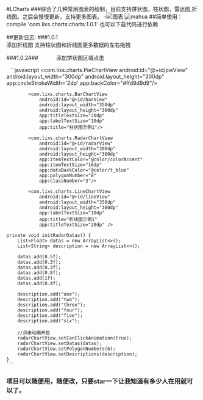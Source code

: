 #LCharts
###综合了几种常用图表的绘制，目前支持饼状图，柱状图，雷达图,折线图。之后会慢慢更新，支持更多图表。
-![图表](https://github.com/teddyisme/LCharts/blob/master/gifs/c.gif "录屏")
![mahua](https://github.com/teddyisme/LCharts-android/blob/master/gifs/line.png)
##简单使用：
    compile 'com.lixs.charts:charts:1.0.1'
    也可以下载代码进行依赖
    
##更新日志:
   ###1.0.1  
            添加折线图
            支持柱状图和折线图更多数据的左右拖拽
            
   ###1.0.2###
            添加饼状图区域点击
            
   ```javascript
            <com.lixs.charts.PieChartView
                android:id="@+id/pieView"
                android:layout_width="300dp"
                android:layout_height="300dp"
                app:circleStrokeWidth='2dp'
                app:backColor="#ffd9d9d9"/>


            <com.lixs.charts.BarChartView
                android:id="@+id/barView"
                android:layout_width="350dp"
                android:layout_height="300dp"
                app:titleTextSize="20dp"
                app:labelTextSize="10dp"
                app:title="柱状图示例1"/>

            <com.lixs.charts.RadarChartView
                android:id="@+id/radarView"
                android:layout_width="300dp"
                android:layout_height="300dp"
                app:itemTextColor="@color/colorAccent"
                app:itemTextSize="16dp"
                app:dataBackColor="@color/t_blue"
                app:polygonNumber="8"
                app:classNumber="3"/>
                
            <com.lixs.charts.LineChartView
                android:id="@+id/lineView"
                android:layout_width="350dp"
                android:layout_height="300dp"
                app:labelTextSize="10dp"
                app:title="折线图示例1"
                app:titleTextSize="20dp" />
                
    private void initRadarDatas() {
        List<Float> datas = new ArrayList<>();
        List<String> description = new ArrayList<>();

        datas.add(0.5f);
        datas.add(0.3f);
        datas.add(0.3f);
        datas.add(0.8f);
        datas.add(1f);
        datas.add(0.4f);

        description.add("one");
        description.add("two");
        description.add("three");
        description.add("four");
        description.add("five");
        description.add("six");

        //点击动画开启
        radarChartView.setCanClickAnimation(true);
        radarChartView.setDatas(datas);
        radarChartView.setPolygonNumbers(6);
        radarChartView.setDescriptions(description);
    }
    ```

### 项目可以随便用，随便改，只要star一下让我知道有多少人在用就可以了。
